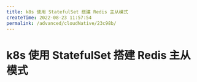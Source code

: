 ```yaml
---
title: k8s 使用 StatefulSet 搭建 Redis 主从模式
createTime: 2022-08-23 11:57:54
permalink: /advanced/cloudNative/23c98b/
---
```


# k8s 使用 StatefulSet 搭建 Redis 主从模式

